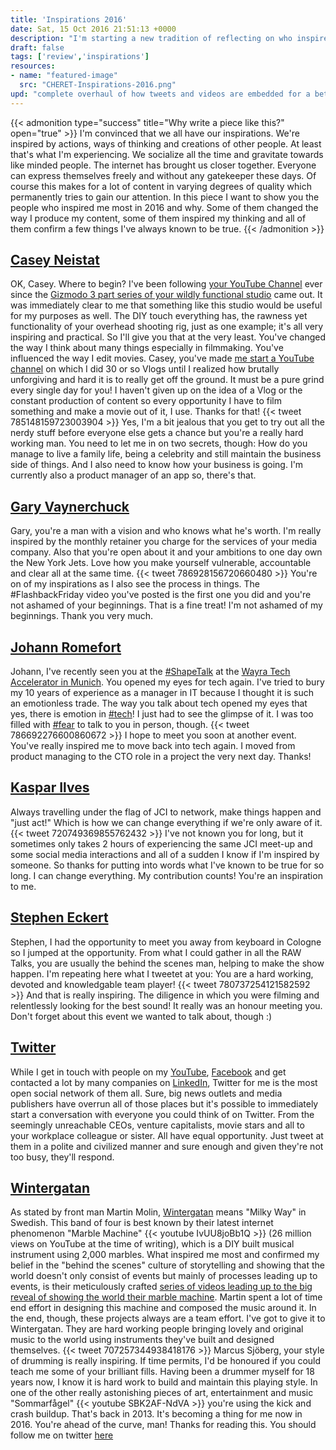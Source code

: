 ```yaml
---
title: 'Inspirations 2016'
date: Sat, 15 Oct 2016 21:51:13 +0000
description: "I'm starting a new tradition of reflecting on who inspired me in the past year and why."
draft: false
tags: ['review','inspirations']
resources:
- name: "featured-image"
  src: "CHERET-Inspirations-2016.png"
upd: "complete overhaul of how tweets and videos are embedded for a better experience."
---
```


{{< admonition type="success" title="Why write a piece like this?" open="true" >}}
I'm convinced that we all have our inspirations. We're inspired by actions, ways of thinking and creations of other people. At least that's what I'm experiencing. We socialize all the time and gravitate towards like minded people. The internet has brought us closer together. Everyone can express themselves freely and without any gatekeeper these days. Of course this makes for a lot of content in varying degrees of quality which permanently tries to gain our attention. In this piece I want to show you the people who inspired me most in 2016 and why. Some of them changed the way I produce my content, some of them inspired my thinking and all of them confirm a few things I've always known to be true.
{{< /admonition >}}

## [Casey Neistat](http://casey.nyc)

OK, Casey. Where to begin? I've been following [your YouTube Channel](https://www.youtube.com/c/caseyneistatofficial) ever since the [Gizmodo 3 part series of your wildly functional studio](https://www.youtube.com/watch?v=vb60rrtTddQ) came out. It was immediately clear to me that something like this studio would be useful for my purposes as well. The DIY touch everything has, the rawness yet functionality of your overhead shooting rig, just as one example; it's all very inspiring and practical. So I'll give you that at the very least. You've changed the way I think about many things especially in filmmaking. You've influenced the way I edit movies. Casey, you've made [me start a YouTube channel](https://www.youtube.com/MarkCheret) on which I did 30 or so Vlogs until I realized how brutally unforgiving and hard it is to really get off the ground. It must be a pure grind every single day for you! I haven't given up on the idea of a Vlog or the constant production of content so every opportunity I have to film something and make a movie out of it, I use. Thanks for that! {{< tweet 785148159723003904 >}} Yes, I'm a bit jealous that you get to try out all the nerdy stuff before everyone else gets a chance but you're a really hard working man. You need to let me in on two secrets, though: How do you manage to live a family life, being a celebrity and still maintain the business side of things. And I also need to know how your business is going. I'm currently also a product manager of an app so, there's that.

## [Gary Vaynerchuck](http://www.garyvaynerchuk.com)

Gary, you're a man with a vision and who knows what he's worth. I'm really inspired by the monthly retainer you charge for the services of your media company. Also that you're open about it and your ambitions to one day own the New York Jets. Love how you make yourself vulnerable, accountable and clear all at the same time. {{< tweet 786928156720660480 >}} You're on of my inspirations as I also see the process in things. The #FlashbackFriday video you've posted is the first one you did and you're not ashamed of your beginnings. That is a fine treat! I'm not ashamed of my beginnings. Thank you very much.

## [Johann Romefort](http://romefort.net)

Johann, I've recently seen you at the [#ShapeTalk](https://twitter.com/search?q=%23ShapeTalk) at the [Wayra Tech Accelerator in Munich](http://de.wayra.co). You opened my eyes for tech again. I've tried to bury my 10 years of experience as a manager in IT because I thought it is such an emotionless trade. The way you talk about tech opened my eyes that yes, there is emotion in [#tech](https://twitter.com/search?q=%23tech)! I just had to see the glimpse of it. I was too filled with [#fear](https://twitter.com/search?q=%23fear) to talk to you in person, though. {{< tweet 786692276600860672 >}} I hope to meet you soon at another event. You've really inspired me to move back into tech again. I moved from product managing to the CTO role in a project the very next day. Thanks!

## [Kaspar Ilves](https://www.facebook.com/wisewildcat)

Always travelling under the flag of JCI to network, make things happen and "just act!" Which is how we can change everything if we're only aware of it. {{< tweet 720749369855762432 >}} I've not known you for long, but it sometimes only takes 2 hours of experiencing the same JCI meet-up and some social media interactions and all of a sudden I know if I'm inspired by someone. So thanks for putting into words what I've known to be true for so long. I can change everything. My contribution counts! You're an inspiration to me.

## [Stephen Eckert](https://twitter.com/s_eckert)

Stephen, I had the opportunity to meet you away from keyboard in Cologne so I jumped at the opportunity. From what I could gather in all the RAW Talks, you are usually the behind the scenes man, helping to make the show happen. I'm repeating here what I tweetet at you: You are a hard working, devoted and knowledgable team player! {{< tweet 780737254121582592 >}} And that is really inspiring. The diligence in which you were filming and relentlessly looking for the best sound! It really was an honour meeting you. Don't forget about this event we wanted to talk about, though :)

## [Twitter](https://www.twitter.com)

While I get in touch with people on my [YouTube](https://www.youtube.com/MarkCheret), [Facebook](https://www.facebook.com/mark.cheret) and get contacted a lot by many companies on [LinkedIn](https://www.linkedin.com/in/markcheret/), Twitter for me is the most open social network of them all. Sure, big news outlets and media publishers have overrun all of those places but it's possible to immediately start a conversation with everyone you could think of on Twitter. From the seemingly unreachable CEOs, venture capitalists, movie stars and all to your workplace colleague or sister. All have equal opportunity. Just tweet at them in a polite and civilized manner and sure enough and given they're not too busy, they'll respond.

## [Wintergatan](http://www.wintergatan.net)

As stated by front man Martin Molin, [Wintergatan](http://www.wintergatan.net/) means "Milky Way" in Swedish. This band of four is best known by their latest internet phenomenon "Marble Machine"
{{< youtube IvUU8joBb1Q >}}
(26 million views on YouTube at the time of writing), which is a DIY built musical instrument using 2,000 marbles. What inspired me most and confirmed my belief in the "behind the scenes" culture of storytelling and showing that the world doesn't only consist of events but mainly of processes leading up to events, is their meticulously crafted [series of videos leading up to the big reveal of showing the world their marble machine](https://www.youtube.com/playlist?list=PLLLYkE3G1HEA_68q46Xk1MvK-zGqjLBmA). Martin spent a lot of time end effort in designing this machine and composed the music around it. In the end, though, these projects always are a team effort. I've got to give it to Wintergatan. They are hard working people bringing lovely and original music to the world using instruments they've built and designed themselves. {{< tweet 707257344938418176 >}} Marcus Sjöberg, your style of drumming is really inspiring. If time permits, I'd be honoured if you could teach me some of your brilliant fills. Having been a drummer myself for 18 years now, I know it is hard work to build and maintain this playing style. In one of the other really astonishing pieces of art, entertainment and music "Sommarfågel"
{{< youtube SBK2AF-NdVA >}} you're using the kick and crash buildup. That's back in 2013. It's becoming a thing for me now in 2016. You're ahead of the curve, man! Thanks for reading this. You should follow me on twitter [here](https://www.twitter.com/markcheret)
